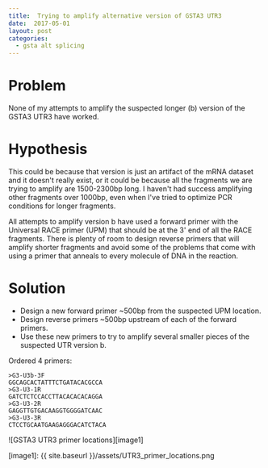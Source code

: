 ```yaml
---
title:  Trying to amplify alternative version of GSTA3 UTR3
date:  2017-05-01
layout: post
categories:
  - gsta alt splicing
---
```

# Problem

None of my attempts to amplify the suspected longer (b) version of the GSTA3 UTR3 have worked.

# Hypothesis

This could be because that version is just an artifact of the mRNA dataset and it doesn't really exist, or it could be because all the fragments we are trying to amplify are 1500-2300bp long. I haven't had success amplifying other fragments over 1000bp, even when I've tried to optimize PCR conditions for longer fragments.

All attempts to amplify version b have used a forward primer with the Universal RACE primer (UPM) that should be at the 3' end of all the RACE fragments. There is plenty of room to design reverse primers that will amplify shorter fragments and avoid some of the problems that come with using a primer that anneals to every molecule of DNA in the reaction.

# Solution

  * Design a new forward primer ~500bp from the suspected UPM location.
  * Design reverse primers ~500bp upstream of each of the forward primers.
  * Use these new primers to try to amplify several smaller pieces of the suspected UTR version b.

Ordered 4 primers:

~~~
>G3-U3b-3F
GGCAGCACTATTTCTGATACACGCCA
>G3-U3-1R
GATCTCTCCACCTTACACACACAGGA
>G3-U3-2R
GAGGTTGTGACAAGGTGGGGATCAAC
>G3-U3-3R
CTCCTGCAATGAAGAGGGACATCTACA
~~~

![GSTA3 UTR3 primer locations][image1]

[image1]: {{ site.baseurl }}/assets/UTR3_primer_locations.png
